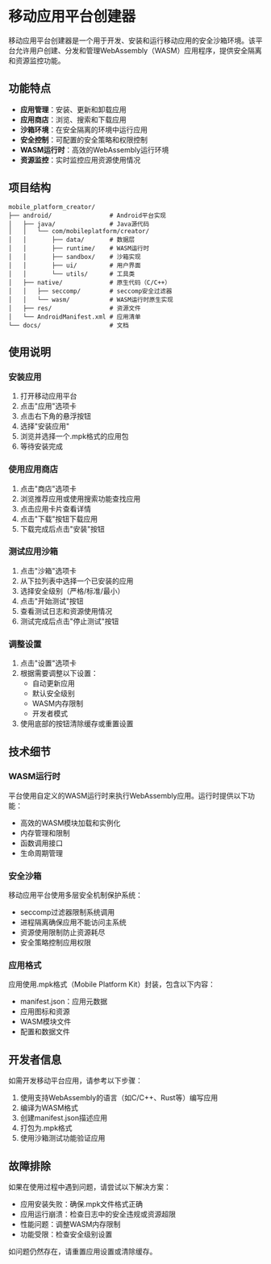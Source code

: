 # 移动应用平台创建器

移动应用平台创建器是一个用于开发、安装和运行移动应用的安全沙箱环境。该平台允许用户创建、分发和管理WebAssembly（WASM）应用程序，提供安全隔离和资源监控功能。

## 功能特点

- **应用管理**：安装、更新和卸载应用
- **应用商店**：浏览、搜索和下载应用
- **沙箱环境**：在安全隔离的环境中运行应用
- **安全控制**：可配置的安全策略和权限控制
- **WASM运行时**：高效的WebAssembly运行环境
- **资源监控**：实时监控应用资源使用情况

## 项目结构

```
mobile_platform_creator/
├── android/                # Android平台实现
│   ├── java/               # Java源代码
│   │   └── com/mobileplatform/creator/
│   │       ├── data/       # 数据层
│   │       ├── runtime/    # WASM运行时
│   │       ├── sandbox/    # 沙箱实现
│   │       ├── ui/         # 用户界面
│   │       └── utils/      # 工具类
│   ├── native/             # 原生代码（C/C++）
│   │   ├── seccomp/        # seccomp安全过滤器
│   │   └── wasm/           # WASM运行时原生实现
│   ├── res/                # 资源文件
│   └── AndroidManifest.xml # 应用清单
└── docs/                   # 文档
```

## 使用说明

### 安装应用

1. 打开移动应用平台
2. 点击"应用"选项卡
3. 点击右下角的悬浮按钮
4. 选择"安装应用"
5. 浏览并选择一个.mpk格式的应用包
6. 等待安装完成

### 使用应用商店

1. 点击"商店"选项卡
2. 浏览推荐应用或使用搜索功能查找应用
3. 点击应用卡片查看详情
4. 点击"下载"按钮下载应用
5. 下载完成后点击"安装"按钮

### 测试应用沙箱

1. 点击"沙箱"选项卡
2. 从下拉列表中选择一个已安装的应用
3. 选择安全级别（严格/标准/最小）
4. 点击"开始测试"按钮
5. 查看测试日志和资源使用情况
6. 测试完成后点击"停止测试"按钮

### 调整设置

1. 点击"设置"选项卡
2. 根据需要调整以下设置：
   - 自动更新应用
   - 默认安全级别
   - WASM内存限制
   - 开发者模式
3. 使用底部的按钮清除缓存或重置设置

## 技术细节

### WASM运行时

平台使用自定义的WASM运行时来执行WebAssembly应用。运行时提供以下功能：

- 高效的WASM模块加载和实例化
- 内存管理和限制
- 函数调用接口
- 生命周期管理

### 安全沙箱

移动应用平台使用多层安全机制保护系统：

- seccomp过滤器限制系统调用
- 进程隔离确保应用不能访问主系统
- 资源使用限制防止资源耗尽
- 安全策略控制应用权限

### 应用格式

应用使用.mpk格式（Mobile Platform Kit）封装，包含以下内容：

- manifest.json：应用元数据
- 应用图标和资源
- WASM模块文件
- 配置和数据文件

## 开发者信息

如需开发移动平台应用，请参考以下步骤：

1. 使用支持WebAssembly的语言（如C/C++、Rust等）编写应用
2. 编译为WASM格式
3. 创建manifest.json描述应用
4. 打包为.mpk格式
5. 使用沙箱测试功能验证应用

## 故障排除

如果在使用过程中遇到问题，请尝试以下解决方案：

- 应用安装失败：确保.mpk文件格式正确
- 应用运行崩溃：检查日志中的安全违规或资源超限
- 性能问题：调整WASM内存限制
- 功能受限：检查安全级别设置

如问题仍然存在，请重置应用设置或清除缓存。 